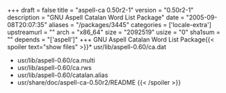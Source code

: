 +++
draft = false
title = "aspell-ca 0.50r2-1"
version = "0.50r2-1"
description = "GNU Aspell Catalan Word List Package"
date = "2005-09-08T20:07:35"
aliases = "/packages/3445"
categories = ['locale-extra']
upstreamurl = ""
arch = "x86_64"
size = "2092519"
usize = "0"
sha1sum = ""
depends = "['aspell']"
+++
GNU Aspell Catalan Word List Package{{< spoiler text="show files" >}}* usr/lib/aspell-0.60/ca.dat
* usr/lib/aspell-0.60/ca.multi
* usr/lib/aspell-0.60/ca.rws
* usr/lib/aspell-0.60/catalan.alias
* usr/share/doc/aspell-ca-0.50r2/README
{{< /spoiler >}}